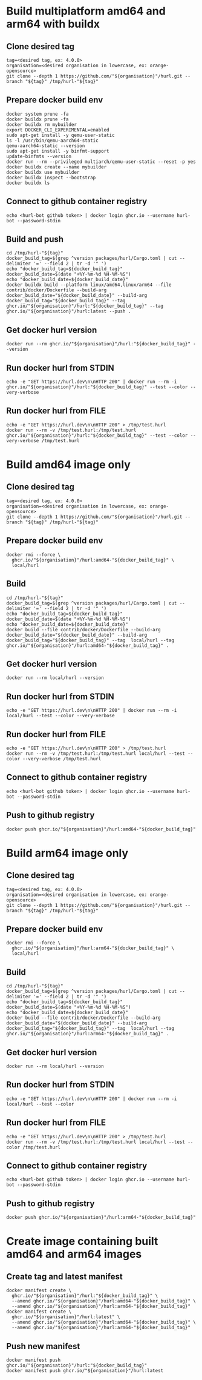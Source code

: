 # Build multiplatform amd64 and arm64 with buildx

## Clone desired tag

```
tag=<desired tag, ex: 4.0.0>
organisation=<desired organisation in lowercase, ex: orange-opensource>
git clone --depth 1 https://github.com/"${organisation}"/hurl.git --branch "${tag}" /tmp/hurl-"${tag}"
```

## Prepare docker build env

```
docker system prune -fa
docker buildx prune -fa
docker buildx rm mybuilder
export DOCKER_CLI_EXPERIMENTAL=enabled
sudo apt-get install -y qemu-user-static
ls -l /usr/bin/qemu-aarch64-static
qemu-aarch64-static --version
sudo apt-get install -y binfmt-support
update-binfmts --version
docker run --rm --privileged multiarch/qemu-user-static --reset -p yes
docker buildx create --name mybuilder
docker buildx use mybuilder
docker buildx inspect --bootstrap
docker buildx ls
```

## Connect to github container registry

```
echo <hurl-bot github token> | docker login ghcr.io --username hurl-bot --password-stdin
```

## Build and push

```
cd /tmp/hurl-"${tag}"
docker_build_tag=$(grep ^version packages/hurl/Cargo.toml | cut --delimiter '=' --field 2 | tr -d '" ')
echo "docker_build_tag=${docker_build_tag}"
docker_build_date=$(date "+%Y-%m-%d %H-%M-%S")
echo "docker_build_date=${docker_build_date}"
docker buildx build --platform linux/amd64,linux/arm64 --file contrib/docker/Dockerfile --build-arg docker_build_date="${docker_build_date}" --build-arg docker_build_tag="${docker_build_tag}" --tag ghcr.io/"${organisation}"/hurl:"${docker_build_tag}" --tag ghcr.io/"${organisation}"/hurl:latest --push .
```

## Get docker hurl version

```
docker run --rm ghcr.io/"${organisation}"/hurl:"${docker_build_tag}" --version
```

## Run docker hurl from STDIN

```
echo -e "GET https://hurl.dev\n\nHTTP 200" | docker run --rm -i ghcr.io/"${organisation}"/hurl:"${docker_build_tag}" --test --color --very-verbose
```

## Run docker hurl from FILE

```
echo -e "GET https://hurl.dev\n\nHTTP 200" > /tmp/test.hurl
docker run --rm -v /tmp/test.hurl:/tmp/test.hurl ghcr.io/"${organisation}"/hurl:"${docker_build_tag}" --test --color --very-verbose /tmp/test.hurl
```

# Build amd64 image only

## Clone desired tag

```
tag=<desired tag, ex: 4.0.0>
organisation=<desired organisation in lowercase, ex: orange-opensource>
git clone --depth 1 https://github.com/"${organisation}"/hurl.git --branch "${tag}" /tmp/hurl-"${tag}"
```

## Prepare docker build env

```
docker rmi --force \
  ghcr.io/"${organisation}"/hurl:amd64-"${docker_build_tag}" \
  local/hurl
```

## Build

```
cd /tmp/hurl-"${tag}"
docker_build_tag=$(grep ^version packages/hurl/Cargo.toml | cut --delimiter '=' --field 2 | tr -d '" ')
echo "docker_build_tag=${docker_build_tag}"
docker_build_date=$(date "+%Y-%m-%d %H-%M-%S")
echo "docker_build_date=${docker_build_date}"
docker build --file contrib/docker/Dockerfile --build-arg docker_build_date="${docker_build_date}" --build-arg docker_build_tag="${docker_build_tag}" --tag  local/hurl --tag ghcr.io/"${organisation}"/hurl:amd64-"${docker_build_tag}" .
```

## Get docker hurl version

```
docker run --rm local/hurl --version
```

## Run docker hurl from STDIN

```
echo -e "GET https://hurl.dev\n\nHTTP 200" | docker run --rm -i local/hurl --test --color --very-verbose
```

## Run docker hurl from FILE

```
echo -e "GET https://hurl.dev\n\nHTTP 200" > /tmp/test.hurl
docker run --rm -v /tmp/test.hurl:/tmp/test.hurl local/hurl --test --color --very-verbose /tmp/test.hurl
```

## Connect to github container registry

```
echo <hurl-bot github token> | docker login ghcr.io --username hurl-bot --password-stdin
```

## Push to github registry

```
docker push ghcr.io/"${organisation}"/hurl:amd64-"${docker_build_tag}"
```

# Build arm64 image only

## Clone desired tag

```
tag=<desired tag, ex: 4.0.0>
organisation=<desired organisation in lowercase, ex: orange-opensource>
git clone --depth 1 https://github.com/"${organisation}"/hurl.git --branch "${tag}" /tmp/hurl-"${tag}"
```

## Prepare docker build env

```
docker rmi --force \
  ghcr.io/"${organisation}"/hurl:arm64-"${docker_build_tag}" \
  local/hurl
```

## Build

```
cd /tmp/hurl-"${tag}"
docker_build_tag=$(grep ^version packages/hurl/Cargo.toml | cut --delimiter '=' --field 2 | tr -d '" ')
echo "docker_build_tag=${docker_build_tag}"
docker_build_date=$(date "+%Y-%m-%d %H-%M-%S")
echo "docker_build_date=${docker_build_date}"
docker build --file contrib/docker/Dockerfile --build-arg docker_build_date="${docker_build_date}" --build-arg docker_build_tag="${docker_build_tag}" --tag  local/hurl --tag ghcr.io/"${organisation}"/hurl:arm64-"${docker_build_tag}" .
```

## Get docker hurl version

```
docker run --rm local/hurl --version
```

## Run docker hurl from STDIN

```
echo -e "GET https://hurl.dev\n\nHTTP 200" | docker run --rm -i local/hurl --test --color
```

## Run docker hurl from FILE

```
echo -e "GET https://hurl.dev\n\nHTTP 200" > /tmp/test.hurl
docker run --rm -v /tmp/test.hurl:/tmp/test.hurl local/hurl --test --color /tmp/test.hurl
```

## Connect to github container registry

```
echo <hurl-bot github token> | docker login ghcr.io --username hurl-bot --password-stdin
```

## Push to github registry

```
docker push ghcr.io/"${organisation}"/hurl:arm64-"${docker_build_tag}"
```

# Create image containing built amd64 and arm64 images

## Create tag and latest manifest

```
docker manifest create \
  ghcr.io/"${organisation}"/hurl:"${docker_build_tag}" \
  --amend ghcr.io/"${organisation}"/hurl:amd64-"${docker_build_tag}" \
  --amend ghcr.io/"${organisation}"/hurl:arm64-"${docker_build_tag}"
docker manifest create \
  ghcr.io/"${organisation}"/hurl:latest" \
  --amend ghcr.io/"${organisation}"/hurl:amd64-"${docker_build_tag}" \
  --amend ghcr.io/"${organisation}"/hurl:arm64-"${docker_build_tag}"
```

## Push new manifest

```
docker manifest push ghcr.io/"${organisation}"/hurl:"${docker_build_tag}"
docker manifest push ghcr.io/"${organisation}"/hurl:latest
```
